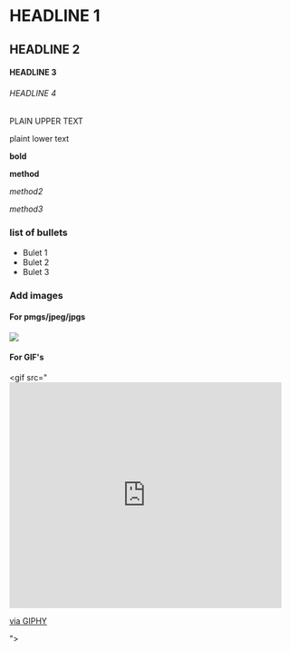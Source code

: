 # HEADLINE 1
## HEADLINE 2
#### HEADLINE 3
###### HEADLINE 4

PLAIN UPPER TEXT

plaint lower text

**bold**

__method__

_method2_

*method3*

### list of bullets
* Bulet 1
* Bulet 2
* Bulet 3
  
### Add images

#### For pmgs/jpeg/jpgs

<img src="https://letsenhance.io/static/8f5e523ee6b2479e26ecc91b9c25261e/1015f/MainAfter.jpg">

#### For GIF's

<gif src="<iframe src="https://giphy.com/embed/13CoXDiaCcCoyk" width="480" height="398" style="" frameBorder="0" class="giphy-embed" allowFullScreen></iframe><p><a href="https://giphy.com/gifs/wiggle-shaq-13CoXDiaCcCoyk">via GIPHY</a></p>">
